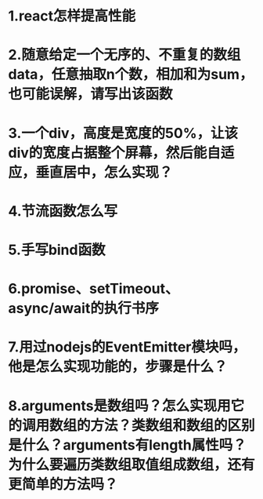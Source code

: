 # 1.react怎样提高性能

# 2.随意给定一个无序的、不重复的数组data，任意抽取n个数，相加和为sum，也可能误解，请写出该函数

# 3.一个div，高度是宽度的50%，让该div的宽度占据整个屏幕，然后能自适应，垂直居中，怎么实现？

# 4.节流函数怎么写

# 5.手写bind函数

# 6.promise、setTimeout、async/await的执行书序

# 7.用过nodejs的EventEmitter模块吗，他是怎么实现功能的，步骤是什么？

# 8.arguments是数组吗？怎么实现用它的调用数组的方法？类数组和数组的区别是什么？arguments有length属性吗？为什么要遍历类数组取值组成数组，还有更简单的方法吗？
